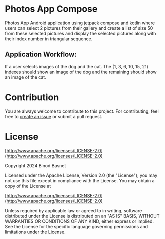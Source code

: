 # Photos App Compose
Photos App Android application using jetpack compose and kotlin where users can select 2
pictures from their gallery and create a list of size 50 from these selected pictures and display
the selected pictures along with their index number in triangular sequence.

## Application Workflow:
If a user selects images of the dog and the cat. The (1, 3, 6, 10, 15, 21) indexes should show an
image of the dog and the remaining should show an image of the cat.

# Contribution
You are always welcome to contribute to this project. For contributing, feel free to [create an issue](https://github.com/BinodDai/Photos_App_Compose/issues) or submit a pull request.

# License
[http://www.apache.org/licenses/LICENSE-2.0](http://www.apache.org/licenses/LICENSE-2.0)

Copyright 2024 Binod Basnet

Licensed under the Apache License, Version 2.0 (the "License");
you may not use this file except in compliance with the License.
You may obtain a copy of the License at

[http://www.apache.org/licenses/LICENSE-2.0](http://www.apache.org/licenses/LICENSE-2.0)

Unless required by applicable law or agreed to in writing, software
distributed under the License is distributed on an "AS IS" BASIS,
WITHOUT WARRANTIES OR CONDITIONS OF ANY KIND, either express or implied.
See the License for the specific language governing permissions and
limitations under the License.

   

